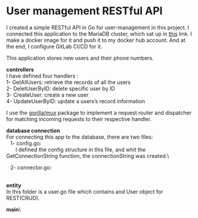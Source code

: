 # User management RESTful API

I created a simple RESTful API  in Go for user-management in this project. I connected this application to the MariaDB cluster, which sat up in [this](https://github.com/mona-mp/mariadb-cluster) link.
I make a docker image for it and push it to my docker hub account.
And at the end, I configure GitLab CI/CD for it.

This application stores new users and their phone numbers.

**controllers**\
I have defined four handlers : \
1- GetAllUsers: retrieve the records of all the users \
2- DeletUserByID: delete specific user by ID \
3- CreateUser: create a new user \
4- UpdateUserByID: update a users’s record information

I use the [gorilla/mux](https://www.gorillatoolkit.org/pkg/mux) package to implement a request router and dispatcher for matching incoming requests to their respective handler.

**database connection**\
For connecting this app to the database, there are two files:\
&ensp; 1- config.go:\
&ensp;&ensp;&ensp; I defined the config structure in this file, and whit the GetConnectionString function, the connectionString was created.\

 &ensp; 2- connector.go:\
 &ensp;&ensp;&ensp;


**entity**\
In this folder is a user.go file which contains and User object for REST(CRUD).

**main**\
